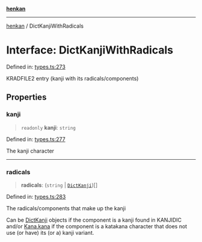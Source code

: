 [**henkan**](../README.md)

***

[henkan](../README.md) / DictKanjiWithRadicals

# Interface: DictKanjiWithRadicals

Defined in: [types.ts:273](https://github.com/Ronokof/Henkan/blob/52fe6d98746996eb6471b21af2a4100c9ce484cf/src/types.ts#L273)

KRADFILE2 entry (kanji with its radicals/components)

## Properties

### kanji

> `readonly` **kanji**: `string`

Defined in: [types.ts:277](https://github.com/Ronokof/Henkan/blob/52fe6d98746996eb6471b21af2a4100c9ce484cf/src/types.ts#L277)

The kanji character

***

### radicals

> **radicals**: (`string` \| [`DictKanji`](DictKanji.md))[]

Defined in: [types.ts:283](https://github.com/Ronokof/Henkan/blob/52fe6d98746996eb6471b21af2a4100c9ce484cf/src/types.ts#L283)

The radicals/components that make up the kanji

Can be [DictKanji](DictKanji.md) objects if the component is a kanji found in KANJIDIC and/or [Kana.kana](Kana.md#kana) if the component is a katakana character that does not use (or have) its (or a) kanji variant.
